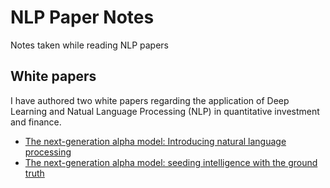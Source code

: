# NLP Paper Notes
Notes taken while reading NLP papers

## White papers
I have authored two white papers regarding the application of Deep Learning and Natual Language Processing (NLP) in quantitative investment and finance. 
- [The next-generation alpha model: Introducing natural language processing](./NLP_white_paper_part1.pdf)
- [The next-generation alpha model: seeding intelligence with the ground truth](./NLP_white_paper_part2.pdf)
